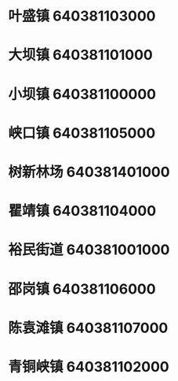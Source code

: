 # 叶盛镇 640381103000
# 大坝镇 640381101000
# 小坝镇 640381100000
# 峡口镇 640381105000
# 树新林场 640381401000
# 瞿靖镇 640381104000
# 裕民街道 640381001000
# 邵岗镇 640381106000
# 陈袁滩镇 640381107000
# 青铜峡镇 640381102000
